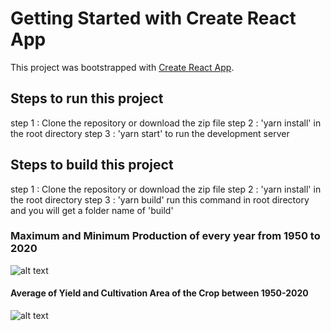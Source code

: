 # Getting Started with Create React App

This project was bootstrapped with [Create React App](https://github.com/facebook/create-react-app).

## Steps to run this project
step 1 : Clone the repository or download the zip file
step 2 : 'yarn install' in the root directory
step 3 : 'yarn start' to run the development server

## Steps to build this project
step 1 : Clone the repository or download the zip file
step 2 : 'yarn install' in the root directory
step 3 : 'yarn build' run this command in root directory and you will get a folder name of 'build'

### Maximum and Minimum Production of every year from 1950 to 2020
![alt text](image.png)

#### Average of Yield and Cultivation Area of the Crop between 1950-2020
![alt text](image-1.png)